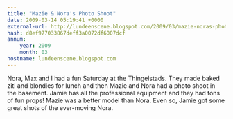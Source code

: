 ```yaml
---
title: "Mazie & Nora's Photo Shoot"
date: 2009-03-14 05:19:41 +0000
external-url: http://lundeenscene.blogspot.com/2009/03/mazie-noras-photo-shoot.html
hash: d8ef977033867deff3a0072df6007dcf
annum:
    year: 2009
    month: 03
hostname: lundeenscene.blogspot.com
---
```


Nora, Max and I had a fun Saturday at the Thingelstads. They made baked ziti and blondies for lunch and then Mazie and Nora had a photo shoot in the basement. Jamie has all the professional equipment and they had tons of fun props! Mazie was a better model than Nora.  Even so, Jamie got some great shots of the ever-moving Nora.  
